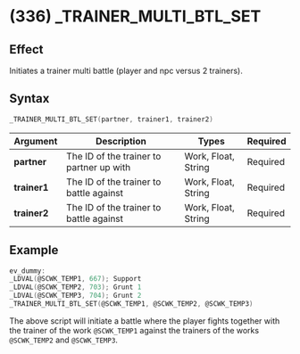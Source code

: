 # (336) _TRAINER_MULTI_BTL_SET

## Effect

Initiates a trainer multi battle (player and npc versus 2 trainers).

## Syntax

```c
_TRAINER_MULTI_BTL_SET(partner, trainer1, trainer2)
```

| Argument | Description | Types | Required |
| - | - | - | - |
| **partner** | The ID of the trainer to partner up with | Work, Float, String | Required |
| **trainer1** | The ID of the trainer to battle against | Work, Float, String | Required |
| **trainer2** | The ID of the trainer to battle against | Work, Float, String | Required |

## Example

```c
ev_dummy:
_LDVAL(@SCWK_TEMP1, 667); Support
_LDVAL(@SCWK_TEMP2, 703); Grunt 1
_LDVAL(@SCWK_TEMP3, 704); Grunt 2
_TRAINER_MULTI_BTL_SET(@SCWK_TEMP1, @SCWK_TEMP2, @SCWK_TEMP3)
```

The above script will initiate a battle where the player fights together with the trainer of the work `@SCWK_TEMP1` against the trainers of the works `@SCWK_TEMP2` and `@SCWK_TEMP3`.

